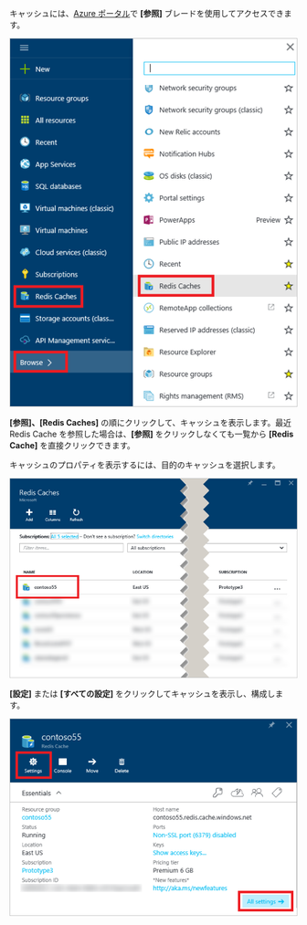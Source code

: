 キャッシュには、[Azure ポータル](https://portal.azure.com)で **[参照]** ブレードを使用してアクセスできます。

![Azure Redis Cache の参照ブレード](media/redis-cache-browse/redis-cache-browse.png)

**[参照]、[Redis Caches]** の順にクリックして、キャッシュを表示します。最近 Redis Cache を参照した場合は、**[参照]** をクリックしなくても一覧から **[Redis Cache]** を直接クリックできます。

キャッシュのプロパティを表示するには、目的のキャッシュを選択します。

![Azure Redis Cache の参照キャッシュ リスト](media/redis-cache-browse/redis-caches.png)

**[設定]** または **[すべての設定]** をクリックしてキャッシュを表示し、構成します。

![Redis Cache のすべての設定](media/redis-cache-browse/redis-cache-blade.png)

<!---HONumber=AcomDC_0817_2016-->